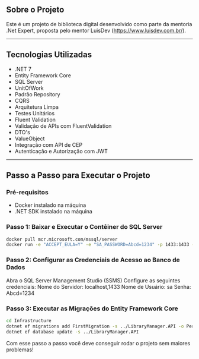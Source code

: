 ## Sobre o Projeto

Este é um projeto de biblioteca digital desenvolvido como parte da mentoria .Net Expert, proposta pelo mentor LuisDev (https://www.luisdev.com.br/).

---

## Tecnologias Utilizadas

- .NET 7
- Entity Framework Core
- SQL Server
- UnitOfWork
- Padrão Repository
- CQRS
- Arquitetura Limpa
- Testes Unitários
- Fluent Validation
- Validação de APIs com FluentValidation
- DTO's
- ValueObject
- Integração com API de CEP
- Autenticação e Autorização com JWT

---

## Passo a Passo para Executar o Projeto

### Pré-requisitos

- Docker instalado na máquina
- .NET SDK instalado na máquina

### Passo 1: Baixar e Executar o Contêiner do SQL Server

```bash
docker pull mcr.microsoft.com/mssql/server
docker run -e "ACCEPT_EULA=Y" -e "SA_PASSWORD=Abcd=1234" -p 1433:1433 --name sqlserver_container -d mcr.microsoft.com/mssql/server
```

### Passo 2: Configurar as Credenciais de Acesso ao Banco de Dados

Abra o SQL Server Management Studio (SSMS)
Configure as seguintes credenciais:
Nome do Servidor: localhost,1433
Nome de Usuário: sa
Senha: Abcd=1234

### Passo 3: Executar as Migrações do Entity Framework Core

```bash
cd Infrastructure
dotnet ef migrations add FirstMigration -s ../LibraryManager.API -o Persistence/Migrations
dotnet ef database update -s ../LibraryManager.API
```

Com esse passo a passo você deve conseguir rodar o projeto sem maiores problemas!
